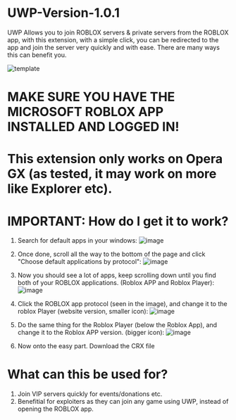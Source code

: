 # UWP-Version-1.0.1
UWP Allows you to join ROBLOX servers &amp; private servers from the ROBLOX app, with this extension, with a simple click, you can be redirected to the app and join the server very quickly and with ease. There are many ways this can benefit you.

![template](https://github.com/Ringible/UWP-Version-1.0.1/assets/143556044/f4405818-d64f-4b7e-bc18-63d2490ebec6)

# MAKE SURE YOU HAVE THE MICROSOFT ROBLOX APP INSTALLED AND LOGGED IN!
# This extension only works on Opera GX (as tested, it may work on more like Explorer etc).

# IMPORTANT: How do I get it to work?

1. Search for default apps in your windows: 
![image](https://github.com/Ringible/UWP-Version-1.0.1/assets/143556044/d89eefdd-ee68-443c-ac69-f20157689c67)

2. Once done, scroll all the way to the bottom of the page and click "Choose default applications by protocol":
![image](https://github.com/Ringible/UWP-Version-1.0.1/assets/143556044/641881a4-4c90-4c90-b547-d456aec25502)

3. Now you should see a lot of apps, keep scrolling down until you find both of your ROBLOX applications. (Roblox APP and Roblox Player):
![image](https://github.com/Ringible/UWP-Version-1.0.1/assets/143556044/31a06e4a-6f4d-42a4-9c0d-a76bf048c3c5)

5. Click the ROBLOX app protocol (seen in the image), and change it to the roblox Player (website version, smaller icon):
![image](https://github.com/Ringible/UWP-Version-1.0.1/assets/143556044/c30d5d60-36be-4fc9-affb-95dd4f4e92f9)

7. Do the same thing for the Roblox Player (below the Roblox App), and change it to the Roblox APP version. (bigger icon):
![image](https://github.com/Ringible/UWP-Version-1.0.1/assets/143556044/0d7d6391-0dd1-4ef9-aac4-816bdac9eb2c)

9. Now onto the easy part. Download the CRX file

# What can this be used for?
1. Join VIP servers quickly for events/donations etc.
2. Benefitial for exploiters as they can join any game using UWP, instead of opening the ROBLOX app.

